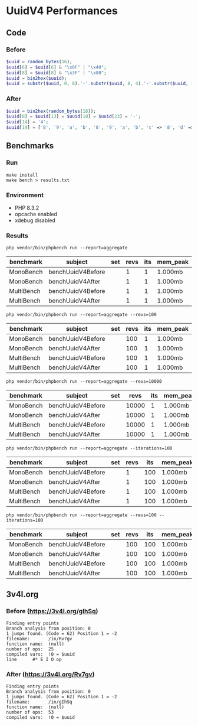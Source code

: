 # UuidV4 Performances

## Code

### Before 

```php
$uuid = random_bytes(16);
$uuid[6] = $uuid[6] & "\x0F" | "\x40";
$uuid[8] = $uuid[8] & "\x3F" | "\x80";
$uuid = bin2hex($uuid);
$uuid = substr($uuid, 0, 8).'-'.substr($uuid, 8, 4).'-'.substr($uuid, 12, 4).'-'.substr($uuid, 16, 4).'-'.substr($uuid, 20, 12);
```

### After 

```php
$uuid = bin2hex(random_bytes(18));
$uuid[8] = $uuid[13] = $uuid[18] = $uuid[23] = '-';
$uuid[14] = '4';
$uuid[19] = ['8', '9', 'a', 'b', '8', '9', 'a', 'b', 'c' => '8', 'd' => '9', 'e' => 'a', 'f' => 'b'][$uuid[19]] ?? $uuid[19];
```


## Benchmarks

### Run

```shell
make install
make bench > results.txt
```

### Environment

* PHP 8.3.2
* opcache enabled
* xdebug disabled

### Results

    php vendor/bin/phpbench run --report=aggregate

| benchmark  | subject           | set | revs | its | mem_peak | mode      | rstdev |        |
|------------|-------------------|-----|------|-----|----------|-----------|--------|--------|
| MonoBench  | benchUuidV4Before |     | 1    | 1   | 1.000mb  | 633.000μs | ±0.00% |        |
| MonoBench  | benchUuidV4After  |     | 1    | 1   | 1.000mb  | 386.000μs | ±0.00% | `-39%` | 
| MultiBench | benchUuidV4Before |     | 1    | 1   | 1.000mb  | 7.000μs   | ±0.00% |        |
| MultiBench | benchUuidV4After  |     | 1    | 1   | 1.000mb  | 5.000μs   | ±0.00% | `-29%` |   

    php vendor/bin/phpbench run --report=aggregate --revs=100

| benchmark  | subject           | set | revs | its | mem_peak | mode      | rstdev |        |
|------------|-------------------|-----|------|-----|----------|-----------|--------|--------|
| MonoBench  | benchUuidV4Before |     | 100  | 1   | 1.000mb  | 616.260μs | ±0.00% |        |
| MonoBench  | benchUuidV4After  |     | 100  | 1   | 1.000mb  | 377.800μs | ±0.00% | `-39%` |
| MultiBench | benchUuidV4Before |     | 100  | 1   | 1.000mb  | 0.700μs   | ±0.00% |        |
| MultiBench | benchUuidV4After  |     | 100  | 1   | 1.000mb  | 0.460μs   | ±0.00% | `-34%` |

    php vendor/bin/phpbench run --report=aggregate --revs=10000

| benchmark  | subject           | set | revs  | its | mem_peak | mode      | rstdev |        |
|------------|-------------------|-----|-------|-----|----------|-----------|--------|--------|
| MonoBench  | benchUuidV4Before |     | 10000 | 1   | 1.000mb  | 631.257μs | ±0.00% |        |
| MonoBench  | benchUuidV4After  |     | 10000 | 1   | 1.000mb  | 388.530μs | ±0.00% | `-38%` |
| MultiBench | benchUuidV4Before |     | 10000 | 1   | 1.000mb  | 0.628μs   | ±0.00% |        |
| MultiBench | benchUuidV4After  |     | 10000 | 1   | 1.000mb  | 0.390μs   | ±0.00% | `-38%` |

    php vendor/bin/phpbench run --report=aggregate --iterations=100

| benchmark  | subject           | set | revs | its | mem_peak | mode      | rstdev  |        |
|------------|-------------------|-----|------|-----|----------|-----------|---------|--------|
| MonoBench  | benchUuidV4Before |     | 1    | 100 | 1.000mb  | 624.088μs | ±2.84%  |        |
| MonoBench  | benchUuidV4After  |     | 1    | 100 | 1.000mb  | 387.356μs | ±27.74% | `-38%` |
| MultiBench | benchUuidV4Before |     | 1    | 100 | 1.000mb  | 7.607μs   | ±24.15% |        |
| MultiBench | benchUuidV4After  |     | 1    | 100 | 1.000mb  | 5.033μs   | ±22.89% | `-34%` |

    php vendor/bin/phpbench run --report=aggregate --revs=100 --iterations=100

| benchmark  | subject           | set | revs | its | mem_peak | mode      | rstdev  |        |
|------------|-------------------|-----|------|-----|----------|-----------|---------|--------|
| MonoBench  | benchUuidV4Before |     | 100  | 100 | 1.000mb  | 618.662μs | ±0.44%  |        |
| MonoBench  | benchUuidV4After  |     | 100  | 100 | 1.000mb  | 377.381μs | ±0.68%  | `-39%` |
| MultiBench | benchUuidV4Before |     | 100  | 100 | 1.000mb  | 0.734μs   | ±19.14% |        |
| MultiBench | benchUuidV4After  |     | 100  | 100 | 1.000mb  | 0.463μs   | ±16.80% | `-37%` |


## 3v4l.org

### Before (https://3v4l.org/gIhSq)

```
Finding entry points
Branch analysis from position: 0
1 jumps found. (Code = 62) Position 1 = -2
filename:       /in/Rv7gv
function name:  (null)
number of ops:  25
compiled vars:  !0 = $uuid
line      #* E I O op 
```

### After (https://3v4l.org/Rv7gv)

```
Finding entry points
Branch analysis from position: 0
1 jumps found. (Code = 62) Position 1 = -2
filename:       /in/gIhSq
function name:  (null)
number of ops:  53
compiled vars:  !0 = $uuid
```

